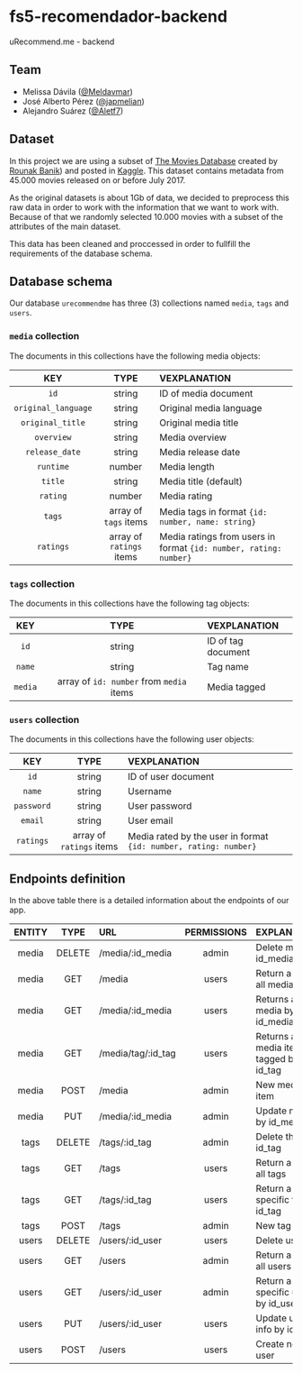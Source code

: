 # fs5-recomendador-backend
uRecommend.me - backend

## Team
- Melissa Dávila ([@Meldavmar](https://github.com/Meldavmar))
- José Alberto Pérez ([@japmelian](https://github.com/japmelian))
- Alejandro Suárez ([@Aletf7](https://github.com/Aletf7))

## Dataset
In this project we are using a subset of [The Movies Database](https://www.kaggle.com/rounakbanik/the-movies-dataset) created by [Rounak Banik](https://github.com/rounakbanik)) and posted in [Kaggle](https://www.kaggle.com). This dataset contains metadata from 45.000 movies released on or before July 2017.

As the original datasets is about 1Gb of data, we decided to preprocess this raw data in order to work with the information that we want to work with. Because of that we randomly selected 10.000 movies with a subset of the attributes of the main dataset.

This data has been cleaned and proccessed in order to fullfill the requirements of the database schema.

## Database schema
Our database `urecommendme` has three (3) collections named `media`, `tags` and `users`.

### `media` collection
The documents in this collections have the following media objects:

**KEY**|**TYPE**|**VEXPLANATION**
:-----:|:-----:|:-----
`id`|string| ID of media document
`original_language`|string| Original media language
`original_title`|string| Original media title
`overview`|string| Media overview
`release_date`|string| Media release date
`runtime`|number| Media length
`title`|string| Media title (default)
`rating`|number| Media rating
`tags`|array of `tags` items| Media tags in format `{id: number, name: string}`
`ratings`|array of `ratings` items| Media ratings from users in format `{id: number, rating: number}`

### `tags` collection
The documents in this collections have the following tag objects:

**KEY**|**TYPE**|**VEXPLANATION**
:-----:|:-----:|:-----
`id`|string| ID of tag document
`name`|string| Tag name
`media`|array of `id: number` from `media` items| Media tagged

### `users` collection
The documents in this collections have the following user objects:

**KEY**|**TYPE**|**VEXPLANATION**
:-----:|:-----:|:-----
`id`|string| ID of user document
`name`|string| Username
`password`|string| User password
`email`|string| User email
`ratings`|array of `ratings` items| Media rated by the user in format `{id: number, rating: number}`


## Endpoints definition
In the above table there is a detailed information about the endpoints of our app.

**ENTITY**|**TYPE**|**URL**|**PERMISSIONS**|**EXPLANATION**
:-----:|:-----:|:-----|:-----:|:-----
media|DELETE|/media/:id\_media|admin|Delete media id\_media
media|GET|/media|users|Return a list of all media items
media|GET|/media/:id\_media|users|Returns a media by id\_media
media|GET|/media/tag/:id\_tag|users|Returns all media items tagged by id\_tag
media|POST|/media|admin|New media item
media|PUT|/media/:id\_media|admin|Update media by id\_media
tags|DELETE|/tags/:id\_tag|admin|Delete the tag id\_tag
tags|GET|/tags|users|Return a list of all tags
tags|GET|/tags/:id\_tag|users|Return a specific tag by id\_tag
tags|POST|/tags|admin|New tag
users|DELETE|/users/:id\_user|users|Delete user
users|GET|/users|admin|Return a list of all users
users|GET|/users/:id\_user|admin|Return a specific user by id\_user
users|PUT|/users/:id\_user|users|Update user info by id\_user
users|POST|/users|users|Create new user